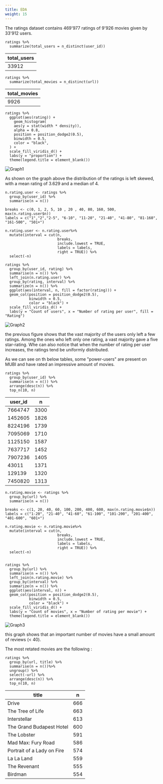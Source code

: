```yaml
---
title: EDA
weight: 15
---
```



The ratings dataset contains 469'977 ratings of 9'926 movies given by 33'912 users.

```{r eval=TRUE, message=FALSE, warning=FALSE, include=TRUE}
ratings %>%
  summarize(total_users = n_distinct(user_id))
```
|     total_users    |
|--------------------|
| 33912              |

```{r eval=TRUE, message=FALSE, warning=FALSE, include=TRUE}
ratings %>%
  summarize(total_movies = n_distinct(url))
```
|  total_movies  |
|----------------|
| 9926           |

```{r eval=TRUE, message=FALSE, warning=FALSE, include=TRUE, echo=FALSE}
ratings %>%
  ggplot(aes(rating)) +
    geom_histogram(
    aes(y = stat(width * density)),
    alpha = 0.8,
    position = position_dodge2(0.5),
    binwidth = 0.5,
    color = "black",
  ) +
  scale_fill_viridis_d() +
  labs(y = "proportion") +
  theme(legend.title = element_blank())
```

![Graph1](/EDA/images/eda_rating_proportion.png?classes=shadow&width=60pc)


As shown on the graph above the distribution of the ratings is left skewed, with a mean rating of 3.629 and a median of 4.

```{r echo=FALSE, message=FALSE, warning=FALSE}
n.rating.user <- ratings %>%
  group_by(user_id) %>%
  summarise(n = n()) 

breaks <- c(0, 1, 2, 5, 10 , 20 , 40, 80, 160, 500, max(n.rating.user$n))
labels = c("1","2","2-5", "6-10", "11-20", "21-40", "41-80", "81-160", "161-500", "501+")

n.rating.user <- n.rating.user%>%
  mutate(interval = cut(n,
                        breaks,
                        include.lowest = TRUE,
                        labels = labels,
                        right = TRUE)) %>%
  select(-n)

ratings %>%
  group_by(user_id, rating) %>%
  summarise(n = n()) %>%
  left_join(n.rating.user) %>%
  group_by(rating, interval) %>%
  summarize(n = n()) %>%
  ggplot(aes(interval, n, fill = factor(rating))) +
  geom_col(position = position_dodge2(0.5),
           binwidth = 0.5,
           color = "black") +
  scale_fill_viridis_d() +
  labs(y = "Count of users", x = "Number of rating per user", fill = "Rating")
```

![Graph2](/EDA/images/eda_number_rating_count_user.png?classes=shadow&width=60pc)

the previous figure shows that the vast majority of the users only left a few ratings. Among the ones who left only one rating, a vast majority gave a five star-rating. Whe can also notice that when the number of rating per user increases, the ratings tend be  uniformly distributed.

As we can see on th below tables, some "power-users" are present on MUBI and have rated an impressive amount of movies.

```{r}
ratings %>%
  group_by(user_id) %>%
  summarise(n = n()) %>%
  arrange(desc(n)) %>%
  top_n(10, n)
```
|     user_id    |     n    |
|----------------|----------|
| 7664747        | 3300     |
| 1452605        | 1826     |
| 8224196        | 1739     |
| 7095069        | 1710     |
| 1125150        | 1587     |
| 7637717        | 1452     |
| 7907236        | 1405     |
| 43011          | 1371     |
| 129139         | 1320     |
| 7450820        | 1313     |

```{r echo=FALSE, message=FALSE, warning=FALSE}
n.rating.movie <- ratings %>%
  group_by(url) %>%
  summarise(n = n())

breaks <- c(1, 20, 40, 60, 100, 200, 400, 600, max(n.rating.movie$n))
labels = c("1-20", "21-40", "41-60", "61-100", "101-200", "201-400", "401-600", "601+")

n.rating.movie <- n.rating.movie%>%
  mutate(interval = cut(n,
                        breaks,
                        include.lowest = TRUE,
                        labels = labels,
                        right = TRUE)) %>%
  select(-n)


ratings %>%
  group_by(url) %>%
  summarise(n = n()) %>%
  left_join(n.rating.movie) %>%
  group_by(interval) %>%
  summarize(n = n()) %>%
  ggplot(aes(interval, n)) +
  geom_col(position = position_dodge2(0.5),
           binwidth = 0.5,
           color = "black") +
  scale_fill_viridis_d() +
  labs(y = "Count of movies", x = "Number of rating per movie") +
  theme(legend.title = element_blank())
```

![Graph3](/EDA/images/eda_number_rating_count_movie.png?classes=shadow&width=60pc)


this graph shows that an important number of movies have a small amount of reviews (< 40).

The most retated movies are the following : 

```{r echo=TRUE}
ratings %>%
  group_by(url, title) %>%
  summarise(n = n())%>%
  ungroup() %>%
  select(-url) %>%
  arrange(desc(n)) %>%
  top_n(10, n)
```

|     title                    |     n    |
|------------------------------|----------|
| Drive                        | 666      |
| The Tree of   Life           | 663      |
| Interstellar                 | 613      |
| The Grand   Budapest Hotel   | 600      |
| The Lobster                  | 591      |
| Mad Max: Fury   Road         | 586      |
| Portrait of a   Lady on Fire | 574      |
| La La Land                   | 559      |
| The Revenant                 | 555      |
| Birdman                      | 554      |